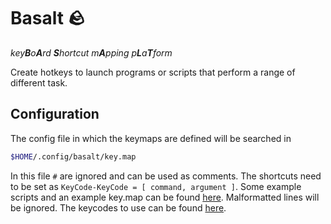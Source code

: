 # Basalt 🪨

*key**B**o**A**rd **S**hortcut m**A**pping p**L**a**T**form*

Create hotkeys to launch programs or scripts that perform a range of different task.

## Configuration
The config file in which the keymaps are defined will be searched in
```sh
$HOME/.config/basalt/key.map
```
In this file `#` are ignored and can be used as comments. The shortcuts need to be set as `KeyCode-KeyCode = [ command, argument ]`. Some example scripts and an example key.map can be found [here](https://github.com/gwirn/basalt/tree/master/examples). Malformatted lines will be ignored. The keycodes to use can be found [here](https://github.com/ostrosco/device_query/blob/b5ba13089c611b1deb3a6804e1f3032301d0fd5d/src/keymap.rs#L9).
